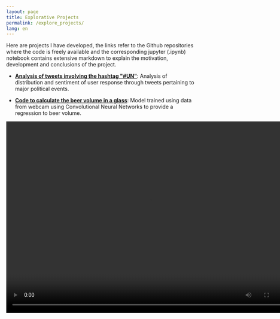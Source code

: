 ```yaml
---
layout: page
title: Explorative Projects
permalink: /explore_projects/
lang: en
---
```


Here are projects I have developed, the links refer to the Github repositories where the code is freely available and the corresponding jupyter (.ipynb) notebook contains extensive markdown to explain the motivation, development and conclusions of the project.

- **[Analysis of tweets involving the hashtag "#UN"](https://github.com/edgar-hd/UN-tweets)**: Analysis of distribution and sentiment of user response through tweets pertaining to major political events.

- **[Code to calculate the beer volume in a glass](https://github.com/edgar-hd/deepBeerLevelz)**: Model trained using data from webcam using Convolutional Neural Networks to provide a regression to beer volume.

<video autoplay="autoplay" loop="loop" width="768" height="512">
  <source src="/assets/2gsequence_video.mp4" type="video/mp4">
</video>
